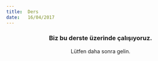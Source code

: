 ```yaml
---
title:  Ders
date:   16/04/2017
---
```


### <center>Biz bu derste üzerinde çalışıyoruz.</center>
<center>Lütfen daha sonra gelin.</center>